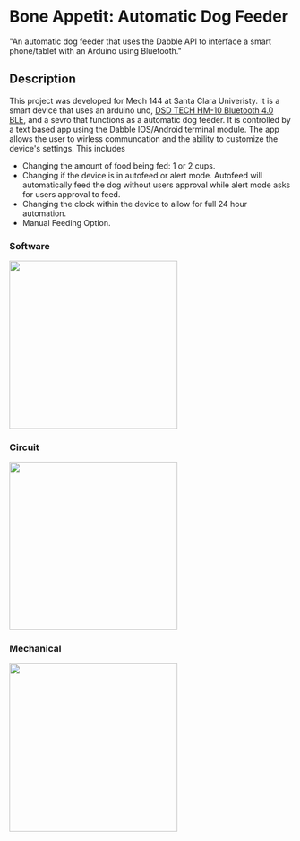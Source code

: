 # Bone Appetit: Automatic Dog Feeder
"An automatic dog feeder that uses the Dabble API to interface a smart phone/tablet with an Arduino using Bluetooth."

## Description

This project was developed for Mech 144 at Santa Clara Univeristy. It is a smart device that uses an arduino uno, [DSD TECH HM-10 Bluetooth 4.0 BLE](https://www.amazon.com/gp/product/B06WGZB2N4/ref=ppx_yo_dt_b_asin_title_o02_s00?ie=UTF8&psc=1), 
and a sevro that functions as a automatic dog feeder. It is controlled by a text based app using the Dabble IOS/Android terminal module.
The app allows the user to wirless communcation and the ability to customize the device's settings. This includes

- Changing the amount of food being fed: 1 or 2 cups.
- Changing if the device is in autofeed or alert mode. Autofeed will automatically feed the dog without users approval while alert mode asks for users approval to feed.
- Changing the clock within the device to allow for full 24 hour automation.
- Manual Feeding Option.

### Software
<img src="https://user-images.githubusercontent.com/20690770/125205611-b52bc780-e248-11eb-9546-c8721c129fe2.png" width = "300">


### Circuit
<img src="https://user-images.githubusercontent.com/20690770/125205816-b5789280-e249-11eb-93ab-f74655630496.png" width = "300">

### Mechanical

<img src="https://user-images.githubusercontent.com/20690770/125205878-08eae080-e24a-11eb-81dc-e2c174988a83.png" width = "300">


